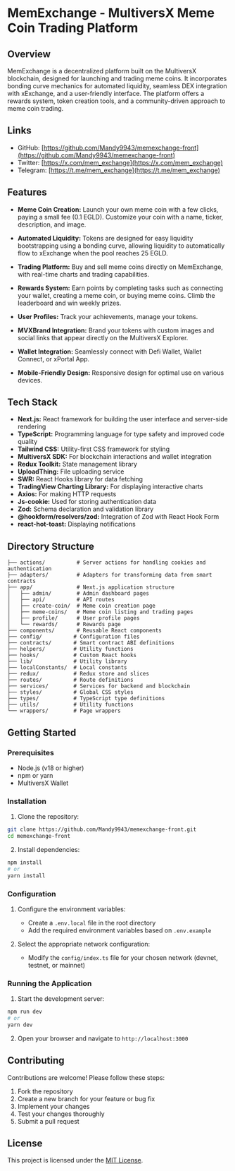 # MemExchange - MultiversX Meme Coin Trading Platform

## Overview

MemExchange is a decentralized platform built on the MultiversX blockchain, designed for launching and trading meme coins. It incorporates bonding curve mechanics for automated liquidity, seamless DEX integration with xExchange, and a user-friendly interface. The platform offers a rewards system, token creation tools, and a community-driven approach to meme coin trading.

## Links
- GitHub: [https://github.com/Mandy9943/memexchange-front](https://github.com/Mandy9943/memexchange-front)
- Twitter: [https://x.com/mem_exchange](https://x.com/mem_exchange)
- Telegram: [https://t.me/mem_exchange](https://t.me/mem_exchange)

## Features

- **Meme Coin Creation:** Launch your own meme coin with a few clicks, paying a small fee (0.1 EGLD). Customize your coin with a name, ticker, description, and image.
- **Automated Liquidity:** Tokens are designed for easy liquidity bootstrapping using a bonding curve, allowing liquidity to automatically flow to xExchange when the pool reaches 25 EGLD.
- **Trading Platform:** Buy and sell meme coins directly on MemExchange, with real-time charts and trading capabilities.
- **Rewards System:** Earn points by completing tasks such as connecting your wallet, creating a meme coin, or buying meme coins. Climb the leaderboard and win weekly prizes.
- **User Profiles:** Track your achievements, manage your tokens.
- **MVXBrand Integration:** Brand your tokens with custom images and social links that appear directly on the MultiversX Explorer.

- **Wallet Integration:** Seamlessly connect with Defi Wallet, Wallet Connect, or xPortal App.
- **Mobile-Friendly Design:** Responsive design for optimal use on various devices.

## Tech Stack

- **Next.js:** React framework for building the user interface and server-side rendering
- **TypeScript:** Programming language for type safety and improved code quality
- **Tailwind CSS:** Utility-first CSS framework for styling
- **MultiversX SDK:** For blockchain interactions and wallet integration
- **Redux Toolkit:** State management library
- **UploadThing:** File uploading service
- **SWR:** React Hooks library for data fetching
- **TradingView Charting Library:** For displaying interactive charts
- **Axios:** For making HTTP requests
- **Js-cookie:** Used for storing authentication data
- **Zod:** Schema declaration and validation library
- **@hookform/resolvers/zod:** Integration of Zod with React Hook Form
- **react-hot-toast:** Displaying notifications

## Directory Structure
```
├── actions/          # Server actions for handling cookies and authentication
├── adapters/         # Adapters for transforming data from smart contracts
├── app/              # Next.js application structure
│   ├── admin/        # Admin dashboard pages
│   ├── api/          # API routes
│   ├── create-coin/  # Meme coin creation page
│   ├── meme-coins/   # Meme coin listing and trading pages
│   ├── profile/      # User profile pages
│   └── rewards/      # Rewards page
├── components/       # Reusable React components
├── config/          # Configuration files
├── contracts/       # Smart contract ABI definitions
├── helpers/         # Utility functions
├── hooks/           # Custom React hooks
├── lib/             # Utility library
├── localConstants/  # Local constants
├── redux/           # Redux store and slices
├── routes/          # Route definitions
├── services/        # Services for backend and blockchain
├── styles/          # Global CSS styles
├── types/           # TypeScript type definitions
├── utils/           # Utility functions
└── wrappers/        # Page wrappers
```

## Getting Started

### Prerequisites

- Node.js (v18 or higher)
- npm or yarn
- MultiversX Wallet

### Installation

1. Clone the repository:
```bash
git clone https://github.com/Mandy9943/memexchange-front.git
cd memexchange-front
```

2. Install dependencies:
```bash
npm install
# or
yarn install
```

### Configuration

1. Configure the environment variables:
   - Create a `.env.local` file in the root directory
   - Add the required environment variables based on `.env.example`

2. Select the appropriate network configuration:
   - Modify the `config/index.ts` file for your chosen network (devnet, testnet, or mainnet)

### Running the Application

1. Start the development server:
```bash
npm run dev
# or
yarn dev
```

2. Open your browser and navigate to `http://localhost:3000`

## Contributing

Contributions are welcome! Please follow these steps:

1. Fork the repository
2. Create a new branch for your feature or bug fix
3. Implement your changes
4. Test your changes thoroughly
5. Submit a pull request

## License

This project is licensed under the [MIT License](LICENSE).
